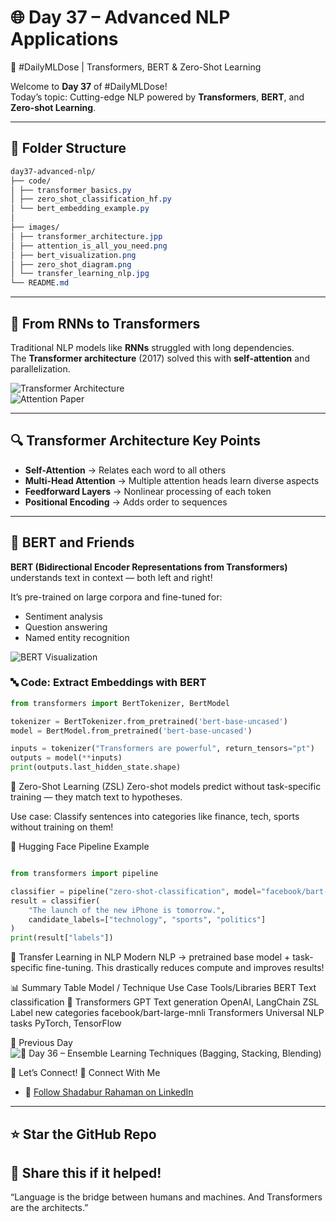# 🌐 Day 37 – Advanced NLP Applications  
🧠 #DailyMLDose | Transformers, BERT & Zero-Shot Learning

Welcome to **Day 37** of #DailyMLDose!  
Today’s topic: Cutting-edge NLP powered by **Transformers**, **BERT**, and **Zero-shot Learning**.

---

## 📁 Folder Structure
```css
day37-advanced-nlp/
├── code/
│ ├── transformer_basics.py
│ ├── zero_shot_classification_hf.py
│ └── bert_embedding_example.py
│
├── images/
│ ├── transformer_architecture.jpp
│ ├── attention_is_all_you_need.png
│ ├── bert_visualization.png
│ ├── zero_shot_diagram.png
│ └── transfer_learning_nlp.jpg
└── README.md
```

---

## 🧠 From RNNs to Transformers

Traditional NLP models like **RNNs** struggled with long dependencies.  
The **Transformer architecture** (2017) solved this with **self-attention** and parallelization.

![Transformer Architecture](images/transformer_architecture.jpg)  
![Attention Paper](images/attention_is_all_you_need.png)

---

## 🔍 Transformer Architecture Key Points

- **Self-Attention** → Relates each word to all others
- **Multi-Head Attention** → Multiple attention heads learn diverse aspects
- **Feedforward Layers** → Nonlinear processing of each token
- **Positional Encoding** → Adds order to sequences

---

## 🧪 BERT and Friends

**BERT (Bidirectional Encoder Representations from Transformers)** understands text in context — both left and right!

It’s pre-trained on large corpora and fine-tuned for:
- Sentiment analysis
- Question answering
- Named entity recognition

![BERT Visualization](images/bert_visualization.png)

### 🔤 Code: Extract Embeddings with BERT
```python
from transformers import BertTokenizer, BertModel

tokenizer = BertTokenizer.from_pretrained('bert-base-uncased')
model = BertModel.from_pretrained('bert-base-uncased')

inputs = tokenizer("Transformers are powerful", return_tensors="pt")
outputs = model(**inputs)
print(outputs.last_hidden_state.shape)
```
🚀 Zero-Shot Learning (ZSL)
Zero-shot models predict without task-specific training — they match text to hypotheses.

Use case: Classify sentences into categories like finance, tech, sports without training on them!


📌 Hugging Face Pipeline Example
```python

from transformers import pipeline

classifier = pipeline("zero-shot-classification", model="facebook/bart-large-mnli")
result = classifier(
    "The launch of the new iPhone is tomorrow.",
    candidate_labels=["technology", "sports", "politics"]
)
print(result["labels"])
```
🔄 Transfer Learning in NLP
Modern NLP → pretrained base model + task-specific fine-tuning.
This drastically reduces compute and improves results!


📊 Summary Table
Model / Technique	Use Case	Tools/Libraries
BERT	Text classification	🤗 Transformers
GPT	Text generation	OpenAI, LangChain
ZSL	Label new categories	facebook/bart-large-mnli
Transformers	Universal NLP tasks	PyTorch, TensorFlow

🔁 Previous Day
![📌 Day 36 – Ensemble Learning Techniques (Bagging, Stacking, Blending)](https://github.com/Shadabur-Rahaman/Daily-ML-Dose/tree/main/day36-ensemble-learning)

🙌 Let’s Connect!
📎 Connect With Me
- 🔗 [Follow Shadabur Rahaman on LinkedIn](https://www.linkedin.com/in/shadabur-rahaman-1b5703249)
---
⭐ Star the GitHub Repo
---
🔁 Share this if it helped!
---
“Language is the bridge between humans and machines. And Transformers are the architects.”
